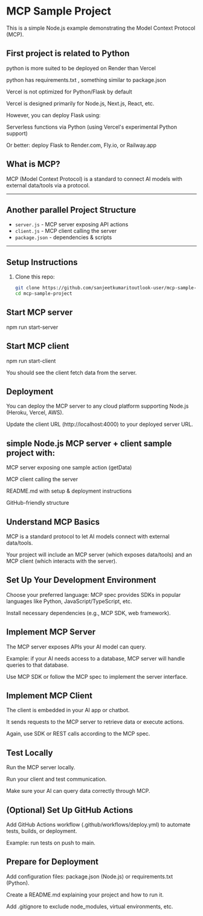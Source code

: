 # MCP Sample Project

This is a simple Node.js example demonstrating the Model Context Protocol (MCP).

## First project is related to Python 
python is more suited to be deployed on Render than Vercel

python has requirements.txt , something similar to package.json

Vercel is not optimized for Python/Flask by default

Vercel is designed primarily for Node.js, Next.js, React, etc.

However, you can deploy Flask using:

Serverless functions via Python (using Vercel's experimental Python support)

Or better: deploy Flask to Render.com, Fly.io, or Railway.app

## What is MCP?

MCP (Model Context Protocol) is a standard to connect AI models with external data/tools via a protocol.

---

## Another parallel Project Structure

- `server.js` - MCP server exposing API actions
- `client.js` - MCP client calling the server
- `package.json` - dependencies & scripts

---

## Setup Instructions

1. Clone this repo:

   ```bash
   git clone https://github.com/sanjeetkumaritoutlook-user/mcp-sample-project.git
   cd mcp-sample-project
   ```
   
## Start MCP server
npm run start-server

## Start MCP client
npm run start-client

You should see the client fetch data from the server.

## Deployment
You can deploy the MCP server to any cloud platform supporting Node.js (Heroku, Vercel, AWS).

Update the client URL (http://localhost:4000) to your deployed server URL.

##  simple Node.js MCP server + client sample project with:

MCP server exposing one sample action (getData)

MCP client calling the server

README.md with setup & deployment instructions

GitHub-friendly structure


## Understand MCP Basics
MCP is a standard protocol to let AI models connect with external data/tools.

Your project will include an MCP server (which exposes data/tools) and an MCP client (which interacts with the server).


## Set Up Your Development Environment
Choose your preferred language: MCP spec provides SDKs in popular languages like Python, JavaScript/TypeScript, etc.

Install necessary dependencies (e.g., MCP SDK, web framework).

##  Implement MCP Server
The MCP server exposes APIs your AI model can query.

Example: if your AI needs access to a database, MCP server will handle queries to that database.

Use MCP SDK or follow the MCP spec to implement the server interface.

##  Implement MCP Client
The client is embedded in your AI app or chatbot.

It sends requests to the MCP server to retrieve data or execute actions.

Again, use SDK or REST calls according to the MCP spec.

##  Test Locally
Run the MCP server locally.

Run your client and test communication.

Make sure your AI can query data correctly through MCP.

## (Optional) Set Up GitHub Actions
Add GitHub Actions workflow (.github/workflows/deploy.yml) to automate tests, builds, or deployment.

Example: run tests on push to main.  

## Prepare for Deployment
Add configuration files: package.json (Node.js) or requirements.txt (Python).

Create a README.md explaining your project and how to run it.

Add .gitignore to exclude node_modules, virtual environments, etc.
